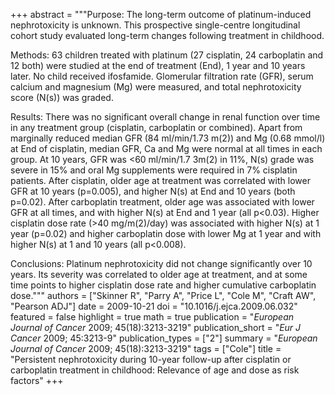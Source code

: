 +++
abstract = """Purpose: The long-term outcome of platinum-induced nephrotoxicity is unknown. This prospective single-centre longitudinal cohort study evaluated long-term changes following treatment in childhood.

Methods: 63 children treated with platinum (27 cisplatin, 24 carboplatin and 12 both) were studied at the end of treatment (End), 1 year and 10 years later. No child received ifosfamide. Glomerular filtration rate (GFR), serum calcium and magnesium (Mg) were measured, and total nephrotoxicity score (N(s)) was graded.

Results: There was no significant overall change in renal function over time in any treatment group (cisplatin, carboplatin or combined). Apart from marginally reduced median GFR (84 ml/min/1.73 m(2)) and Mg (0.68 mmol/l) at End of cisplatin, median GFR, Ca and Mg were normal at all times in each group. At 10 years, GFR was <60 ml/min/1.7 3m(2) in 11%, N(s) grade was severe in 15% and oral Mg supplements were required in 7% cisplatin patients. After cisplatin, older age at treatment was correlated with lower GFR at 10 years (p=0.005), and higher N(s) at End and 10 years (both p=0.02). After carboplatin treatment, older age was associated with lower GFR at all times, and with higher N(s) at End and 1 year (all p<0.03). Higher cisplatin dose rate (>40 mg/m(2)/day) was associated with higher N(s) at 1 year (p=0.02) and higher carboplatin dose with lower Mg at 1 year and with higher N(s) at 1 and 10 years (all p<0.008).

Conclusions: Platinum nephrotoxicity did not change significantly over 10 years. Its severity was correlated to older age at treatment, and at some time points to higher cisplatin dose rate and higher cumulative carboplatin dose."""
authors = ["Skinner R", "Parry A", "Price L", "Cole M", "Craft AW", "Pearson ADJ"]
date = 2009-10-21
doi = "10.1016/j.ejca.2009.06.032"
featured = false
highlight = true
math = true
publication = "*European Journal of Cancer* 2009; 45(18):3213-3219"
publication_short = "*Eur J Cancer* 2009; 45:3213-9"
publication_types = ["2"]
summary = "*European Journal of Cancer* 2009; 45(18):3213-3219"
tags = ["Cole"]
title = "Persistent nephrotoxicity during 10-year follow-up after cisplatin or carboplatin treatment in childhood: Relevance of age and dose as risk factors"
+++
